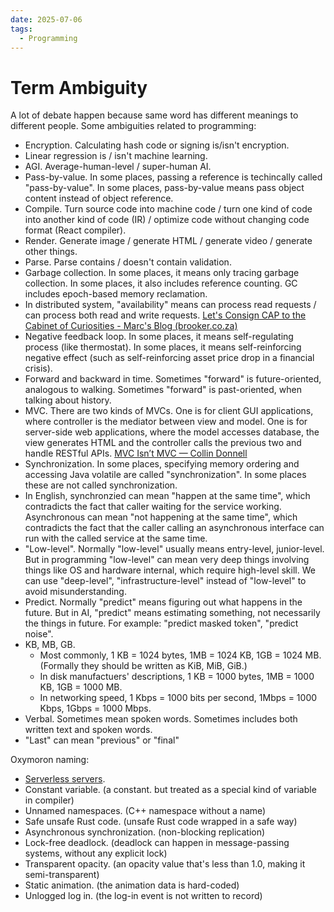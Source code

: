 ```yaml
---
date: 2025-07-06
tags:
  - Programming
---
```

# Term Ambiguity

A lot of debate happen because same word has different meanings to different people. Some ambiguities related to programming:

<!-- truncate -->

- Encryption. Calculating hash code or signing is/isn't encryption.
- Linear regression is / isn't machine learning.
- AGI. Average-human-level / super-human AI.
- Pass-by-value. In some places, passing a reference is techincally called "pass-by-value". In some places, pass-by-value means pass object content instead of object reference.
- Compile. Turn source code into machine code / turn one kind of code into another kind of code (IR) / optimize code without changing code format (React compiler).
- Render. Generate image / generate HTML / generate video / generate other things.
- Parse. Parse contains / doesn't contain validation.
- Garbage collection. In some places, it means only tracing garbage collection. In some places, it also includes reference counting. GC includes epoch-based memory reclamation.
- In distributed system, "availability" means can process read requests / can process both read and write requests. [Let's Consign CAP to the Cabinet of Curiosities - Marc's Blog (brooker.co.za)](https://brooker.co.za/blog/2024/07/25/cap-again.html)
- Negative feedback loop. In some places, it means self-regulating process (like thermostat). In some places, it means self-reinforcing negative effect (such as self-reinforcing asset price drop in a financial crisis).
- Forward and backward in time. Sometimes "forward" is future-oriented, analogous to walking. Sometimes "forward" is past-oriented, when talking about history.
- MVC. There are two kinds of MVCs. One is for client GUI applications, where controller is the mediator between view and model. One is for server-side web applications, where the model accesses database, the view generates HTML and the controller calls the previous two and handle RESTful APIs. [MVC Isn’t MVC — Collin Donnell](https://collindonnell.com/mvc-isnt-mvc)
- Synchronization. In some places, specifying memory ordering and accessing Java volatile are called "synchronization". In some places these are not called synchronization.
- In English, synchronzied can mean "happen at the same time", which contradicts the fact that caller waiting for the service working. Asynchronous can mean "not happening at the same time", which contradicts the fact that the caller calling an asynchronous interface can run with the called service at the same time.
- "Low-level". Normally "low-level" usually means entry-level, junior-level. But in programming "low-level" can mean very deep things involving things like OS and hardware internal, which require high-level skill. We can use "deep-level", "infrastructure-level" instead of "low-level" to avoid misunderstanding.
- Predict. Normally "predict" means figuring out what happens in the future. But in AI, "predict" means estimating something, not necessarily the things in future. For example: "predict masked token", "predict noise".
- KB, MB, GB. 
  - Most commonly, 1 KB = 1024 bytes, 1MB = 1024 KB, 1GB = 1024 MB. (Formally they should be written as KiB, MiB, GiB.)
  - In disk manufactuers' descriptions, 1 KB = 1000 bytes, 1MB = 1000 KB, 1GB = 1000 MB. 
  - In networking speed, 1 Kbps = 1000 bits per second, 1Mbps = 1000 Kbps, 1Gbps = 1000 Mbps.
- Verbal. Sometimes mean spoken words. Sometimes includes both written text and spoken words.
- "Last" can mean "previous" or "final"



Oxymoron naming:

- [Serverless servers](https://vercel.com/blog/serverless-servers-node-js-with-in-function-concurrency).
- Constant variable. (a constant. but treated as a special kind of variable in compiler)
- Unnamed namespaces. (C++ namespace without a name)
- Safe unsafe Rust code. (unsafe Rust code wrapped in a safe way)
- Asynchronous synchronization. (non-blocking replication)
- Lock-free deadlock. (deadlock can happen in message-passing systems, without any explicit lock)
- Transparent opacity. (an opacity value that's less than 1.0, making it semi-transparent)
- Static animation. (the animation data is hard-coded)
- Unlogged log in. (the log-in event is not written to record)


